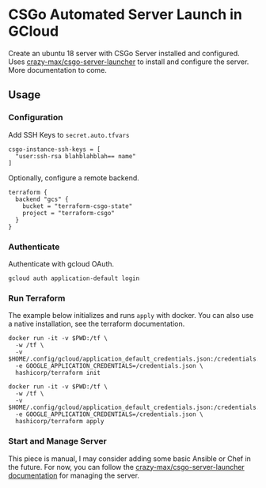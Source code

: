 # CSGo Automated Server Launch in GCloud
Create an ubuntu 18 server with CSGo Server installed and configured. Uses [crazy-max/csgo-server-launcher](https://github.com/crazy-max/csgo-server-launcher) to install and configure the server. More documentation to come.

## Usage
### Configuration
Add SSH Keys to `secret.auto.tfvars`
```
csgo-instance-ssh-keys = [
  "user:ssh-rsa blahblahblah== name"
]
```
Optionally, configure a remote backend.
```
terraform {
  backend "gcs" {
    bucket = "terraform-csgo-state"
    project = "terraform-csgo"
  }
}
```

### Authenticate
Authenticate with gcloud OAuth.
```
gcloud auth application-default login
```

### Run Terraform
The example below initializes and runs `apply` with docker. You can also use a native installation, see the terraform documentation.
```
docker run -it -v $PWD:/tf \
  -w /tf \
  -v $HOME/.config/gcloud/application_default_credentials.json:/credentials.json:ro\
  -e GOOGLE_APPLICATION_CREDENTIALS=/credentials.json \
  hashicorp/terraform init

docker run -it -v $PWD:/tf \
  -w /tf \
  -v $HOME/.config/gcloud/application_default_credentials.json:/credentials.json:ro\
  -e GOOGLE_APPLICATION_CREDENTIALS=/credentials.json \
  hashicorp/terraform apply
```

### Start and Manage Server
This piece is manual, I may consider adding some basic Ansible or Chef in the future. For now, you can follow the  [crazy-max/csgo-server-launcher documentation](https://github.com/crazy-max/csgo-server-launcher) for managing the server.